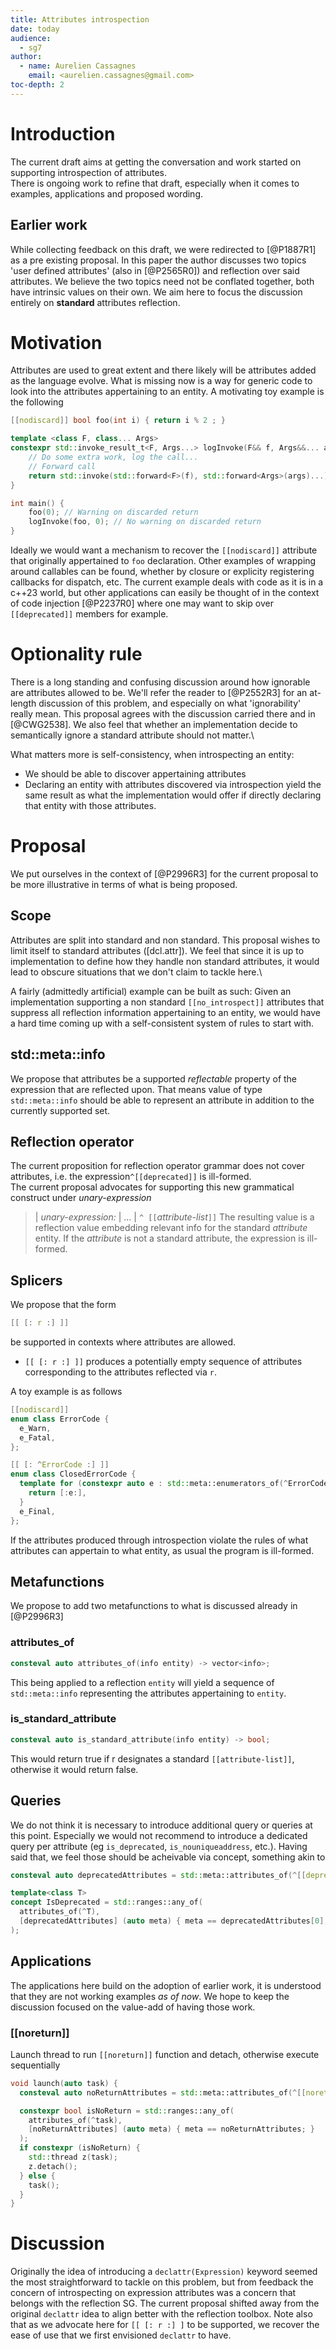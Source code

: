 ```yaml
---
title: Attributes introspection
date: today
audience:
  - sg7
author:
  - name: Aurelien Cassagnes
    email: <aurelien.cassagnes@gmail.com>
toc-depth: 2
---
```

# Introduction
The current draft aims at getting the conversation and work started on supporting introspection of attributes.\
There is ongoing work to refine that draft, especially when it comes to examples, applications and proposed wording.

## Earlier work
While collecting feedback on this draft, we were redirected to [@P1887R1] as a pre existing proposal. In this paper the author discusses two topics 'user defined attributes' (also in [@P2565R0]) and reflection over said attributes. We believe the two topics need not be conflated together, both have intrinsic values on their own. We aim here to focus the discussion entirely on **standard** attributes reflection.

# Motivation

Attributes are used to great extent and there likely will be attributes added as the language evolve.
What is missing now is a way for generic code to look into the attributes appertaining to an entity.
A motivating toy example is the following

```cpp
[[nodiscard]] bool foo(int i) { return i % 2 ; }

template <class F, class... Args>
constexpr std::invoke_result_t<F, Args...> logInvoke(F&& f, Args&&... args) {
    // Do some extra work, log the call...
    // Forward call
    return std::invoke(std::forward<F>(f), std::forward<Args>(args)...);
}

int main() {
    foo(0); // Warning on discarded return
    logInvoke(foo, 0); // No warning on discarded return
}
```
Ideally we would want a mechanism to recover the `[[nodiscard]]` attribute that originally appertained to `foo` declaration.
Other examples of wrapping around callables can be found, whether by closure or explicity registering callbacks for dispatch, etc.
The current example deals with code as it is in a c++23 world, but other applications can easily be thought of in the context of code injection [@P2237R0] where one may want to skip over `[[deprecated]]` members for example.

# Optionality rule
There is a long standing and confusing discussion around how ignorable are attributes allowed to be. We'll refer the reader to [@P2552R3] for an at-length discussion of this problem, and especially on what 'ignorability' really mean. This proposal agrees with the discussion carried there and in [@CWG2538]. We also feel that whether an implementation decide to semantically ignore a standard attribute should not matter.\

What matters more is self-consistency, when introspecting an entity:

- We should be able to discover appertaining attributes
- Declaring an entity with attributes discovered via introspection yield the same result as what the implementation would offer if directly declaring that entity with those attributes.

# Proposal
We put ourselves in the context of [@P2996R3] for the current proposal to be more illustrative in terms of what is being proposed.

## Scope
Attributes are split into standard and non standard. This proposal wishes to limit itself to standard attributes ([dcl.attr]). We feel that since it is up to implementation to define how they handle non standard attributes, it would lead to obscure situations that we don't claim to tackle here.\

A fairly (admittedly artificial) example can be built as such: Given an implementation supporting a non standard `[[no_introspect]]` attributes that suppress all reflection information appertaining to an entity, we would have a hard time coming up with a self-consistent system of rules to start with.

## std::meta::info
We propose that attributes be a supported *reflectable* property of the expression that are reflected upon. That means value of type `std::meta::info` should be able to represent an attribute in addition to the currently supported set.

## Reflection operator
The current proposition for reflection operator grammar does not cover attributes, i.e. the expression`^[[deprecated]]` is ill-formed.\
The current proposal advocates for supporting this new grammatical construct under _unary-expression_

> | _unary-expression:_
> |     ...
> |     `^ [[`_attribute-list_`]]`
The resulting value is a reflection value embedding relevant info for the standard _attribute_ entity. If the _attribute_ is not a standard attribute, the expression is ill-formed.

## Splicers
We propose that the form
```cpp
[[ [: r :] ]]
```
be supported in contexts where attributes are allowed.

- `[[ [: r :] ]]` produces a potentially empty sequence of attributes corresponding to the attributes reflected via `r`.

A toy example is as follows
```cpp
[[nodiscard]]
enum class ErrorCode {
  e_Warn,
  e_Fatal,
};

[[ [: ^ErrorCode :] ]]
enum class ClosedErrorCode {
  template for (constexpr auto e : std::meta::enumerators_of(^ErrorCode)) {
    return [:e:],
  }
  e_Final,
};
```

If the attributes produced through introspection violate the rules of what attributes can appertain to what entity, as usual the program is ill-formed. 

## Metafunctions
We propose to add two metafunctions to what is discussed already in [@P2996R3]

### attributes_of
```cpp
consteval auto attributes_of(info entity) -> vector<info>;
```
This being applied to a reflection `entity` will yield a sequence of `std::meta::info` representing the attributes appertaining to `entity`.

### is_standard_attribute
```cpp
consteval auto is_standard_attribute(info entity) -> bool;
```
This would return true if r designates a standard `[[attribute-list]]`, otherwise it would return false.

## Queries
We do not think it is necessary to introduce additional query or queries at this point. Especially we would not recommend to introduce a dedicated query per attribute (eg `is_deprecated`, `is_nouniqueaddress`, etc.). Having said that, we feel those should be acheivable via concept, something akin to
```cpp
consteval auto deprecatedAttributes = std::meta::attributes_of(^[[deprecated]]);

template<class T>
concept IsDeprecated = std::ranges::any_of(
  attributes_of(^T),
  [deprecatedAttributes] (auto meta) { meta == deprecatedAttributes[0]; }
);
```

## Applications
The applications here build on the adoption of earlier work, it is understood that they are not working examples *as of now*. We hope to keep the discussion focused on the value-add of having those work.

### [[noreturn]]
Launch thread to run `[[noreturn]]` function and detach, otherwise execute sequentially
```cpp
void launch(auto task) {
  consteval auto noReturnAttributes = std::meta::attributes_of(^[[noreturn]]);

  constexpr bool isNoReturn = std::ranges::any_of(
    attributes_of(^task),
    [noReturnAttributes] (auto meta) { meta == noReturnAttributes; }
  );
  if constexpr (isNoReturn) {
    std::thread z(task);
    z.detach();
  } else {
    task();
  }
}
```
# Discussion

Originally the idea of introducing a `declattr(Expression)` keyword seemed the most straightforward to tackle on this problem, but from feedback the concern of introspecting on expression attributes was a concern that belongs with the reflection SG. The current proposal shifted away from the original `declattr` idea to align better with the reflection toolbox. Note also that as we advocate here for `[[ [: r :] ]` to be supported, we recover the ease of use that we first envisioned `declattr` to have.
